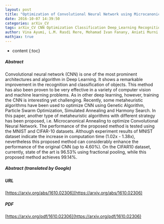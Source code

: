 ```yaml
---
layout: post
title: "Optimization of Convolutional Neural Network using Microcanonical Annealing Algorithm"
date: 2016-10-07 14:39:50
categories: arXiv_CV
tags: arXiv_CV CNN Optimization Classification Deep_Learning Recognition
author: Vina Ayumi, L.M. Rasdi Rere, Mohamad Ivan Fanany, Aniati Murni Arymurthy
mathjax: true
---
```


* content
{:toc}

##### Abstract
Convolutional neural network (CNN) is one of the most prominent architectures and algorithm in Deep Learning. It shows a remarkable improvement in the recognition and classification of objects. This method has also been proven to be very effective in a variety of computer vision and machine learning problems. As in other deep learning, however, training the CNN is interesting yet challenging. Recently, some metaheuristic algorithms have been used to optimize CNN using Genetic Algorithm, Particle Swarm Optimization, Simulated Annealing and Harmony Search. In this paper, another type of metaheuristic algorithms with different strategy has been proposed, i.e. Microcanonical Annealing to optimize Convolutional Neural Network. The performance of the proposed method is tested using the MNIST and CIFAR-10 datasets. Although experiment results of MNIST dataset indicate the increase in computation time (1.02x - 1.38x), nevertheless this proposed method can considerably enhance the performance of the original CNN (up to 4.60\%). On the CIFAR10 dataset, currently, state of the art is 96.53\% using fractional pooling, while this proposed method achieves 99.14\%.

##### Abstract (translated by Google)


##### URL
[https://arxiv.org/abs/1610.02306](https://arxiv.org/abs/1610.02306)

##### PDF
[https://arxiv.org/pdf/1610.02306](https://arxiv.org/pdf/1610.02306)

